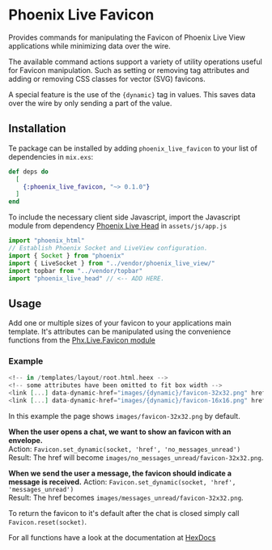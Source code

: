 # Phoenix Live Favicon

  Provides commands for manipulating the Favicon of Phoenix Live View applications
  while minimizing data over the wire.

  The available command actions support a variety of utility operations useful for
  Favicon manipulation. Such as setting or removing tag attributes and
  adding or removing CSS classes for vector (SVG) favicons.

  A special feature is the use of the `{dynamic}` tag in values. This saves 
  data over the wire by only sending a part of the value.

## Installation

Te package can be installed by adding `phoenix_live_favicon` to your list of dependencies in `mix.exs`:

```elixir
def deps do
  [
    {:phoenix_live_favicon, "~> 0.1.0"}
  ]
end
```

To include the necessary client side Javascript, import the Javascript module 
from dependency [Phoenix Live Head](https://github.com/BartOtten/phoenix_live_head) in `assets/js/app.js`

```javascript
import "phoenix_html"
// Establish Phoenix Socket and LiveView configuration.
import { Socket } from "phoenix"
import { LiveSocket } from "../vendor/phoenix_live_view/"
import topbar from "../vendor/topbar"
import "phoenix_live_head" // <-- ADD HERE.
```

## Usage
Add one or multiple sizes of your favicon to your applications main template. It's
attributes can be manipulated using the convenience functions from the [Phx.Live.Favicon module](Phx.Live.Favicon.html)


### Example
```heex
<!-- in /templates/layout/root.html.heex -->
<!-- some attributes have been omitted to fit box width -->
<link [...] data-dynamic-href="images/{dynamic}/favicon-32x32.png" href={"images/favicon-32x32.png"}>
<link [...] data-dynamic-href="images/{dynamic}/favicon-16x16.png" href={"images/favicon-16x16.png"}>
```

In this example the page shows `images/favicon-32x32.png` by default.

**When the user opens a chat, we want to show an favicon with an envelope.**  
Action: `Favicon.set_dynamic(socket, 'href', 'no_messages_unread')`  
Result: The href will become `images/no_messages_unread/favicon-32x32.png`.  

**When we send the user a message, the favicon should indicate a message is received.**
Action: `Favicon.set_dynamic(socket, 'href', 'messages_unread')`  
Result: The href becomes `images/messages_unread/favicon-32x32.png`.  

To return the favicon to it's default after the chat is closed simply call `Favicon.reset(socket)`.

For all functions have a look at the documentation at [HexDocs](Phx.Live.Favicon.html)
